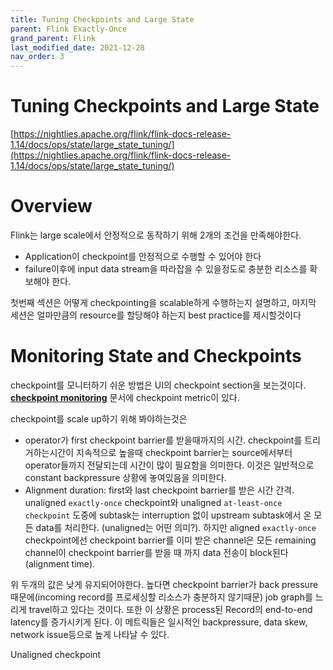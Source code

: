```yaml
---
title: Tuning Checkpoints and Large State
parent: Flink Exactly-Once
grand_parent: Flink
last_modified_date: 2021-12-28
nav_order: 3
---
```

# Tuning Checkpoints and Large State



[https://nightlies.apache.org/flink/flink-docs-release-1.14/docs/ops/state/large_state_tuning/](https://nightlies.apache.org/flink/flink-docs-release-1.14/docs/ops/state/large_state_tuning/)

# Overview

Flink는 large scale에서 안정적으로 동작하기 위해 2개의 조건을 만족해야한다.

- Application이 checkpoint를 안정적으로 수행할 수 있어야 한다
- failure이후에 input data stream을 따라잡을 수 있을정도로 충분한 리소스를 확보해야 한다.

첫번째 섹션은 어떻게 checkpointing을 scalable하게 수행하는지 설명하고, 마지막 세션은 얼마만큼의 resource를 할당해야 하는지 best practice를 제시할것이다

# Monitoring State and Checkpoints

checkpoint를 모니터하기 쉬운 방법은 UI의 checkpoint section을 보는것이다. [**checkpoint monitoring**](https://nightlies.apache.org/flink/flink-docs-release-1.14/docs/ops/monitoring/checkpoint_monitoring/) 문서에 checkpoint metric이 있다.

checkpoint를 scale up하기 위해 봐야하는것은

- operator가 first checkpoint barrier를 받을때까지의 시간.
checkpoint를 트리거하는시간이 지속적으로 높을때 checkpoint barrier는 source에서부터 operator들까지 전달되는데 시간이 많이 필요함을 의미한다. 이것은 일반적으로 constant backpressure 상황에 놓여있음을 의미한다.
- Alignment duration: first와 last checkpoint barrier를 받은 시간 간격.
unaligned `exactly-once` checkpoint와 unaligned `at-least-once checkpoint` 도중에 subtask는 interruption 없이 upstream subtask에서 온 모든 data를 처리한다. (unaligned는 어떤 의미?). 하지만 aligned `exactly-once` checkpoint에선 checkpoint barrier를 이미 받은 channel은 모든 remaining channel이 checkpoint barrier를 받을 때 까지 data 전송이 block된다 (alignment time).

위 두개의 값은 낮게 유지되어야한다. 높다면 checkpoint barrier가 back pressure때문에(incoming record를 프로세싱할 리소스가 충분하지 않기때문) job graph를 느리게 travel하고 있다는 것이다. 또한 이 상황은 process된 Record의 end-to-end latency를 증가시키게 된다. 이 메트릭들은 일시적인 backpressure, data skew, network issue등으로 높게 나타날 수 있다.

Unaligned checkpoint